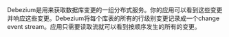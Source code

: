 Debezium是用来获取数据库变更的一组分布式服务。你的应用可以看到这些变更并响应这些变更。Debezium将每个库表的所有的行级别变更记录成一个change event stream。应用只需要读取流就可以看到按顺序发生的所有的变更。